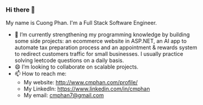### Hi there 👋
My name is Cuong Phan. I'm a Full Stack Software Engineer. 
- 🌱 I’m currently strengthening my programming knowledge by building some side projects: an ecommerce website in ASP.NET, an AI app to automate tax preparation process and an appointment & rewards system to redirect customers traffic for small businesses. I usually practice solving leetcode questions on a daily basis.
- 😄 I’m looking to collaborate on scalable projects. 
- 📫 How to reach me: 
     - My website: http://www.cmphan.com/profile/
     - My LinkedIn: https://www.linkedin.com/in/cmphan 
     - My email: cmphan7@gmail.com

